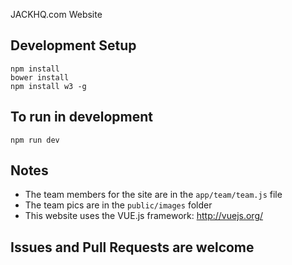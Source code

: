 JACKHQ.com Website

## Development Setup

```
npm install
bower install
npm install w3 -g
```

## To run in development

```
npm run dev
```

## Notes

* The team members for the site are in the `app/team/team.js` file
* The team pics are in the `public/images` folder
* This website uses the VUE.js framework: http://vuejs.org/

## Issues and Pull Requests are welcome